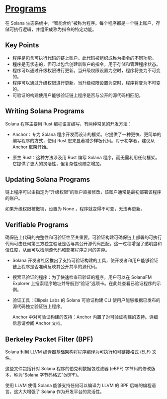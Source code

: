 # [Programs](https://solana.com/docs/core/programs)

在 Solana 生态系统中，“智能合约”被称为程序。每个程序都是一个链上账户，存储可执行逻辑，并组织成称为指令的特定功能。

## Key Points

- 程序是包含可执行代码的链上账户。此代码被组织成称为指令的不同功能。
- 程序是无状态的，但可以包含创建新账户的指令，用于存储和管理程序状态。
- 程序可以通过升级权限进行更新。当升级权限设置为空时，程序将变为不可变的。
- 程序可以通过升级权限进行更新。当升级权限设置为空时，程序将变为不可变的。
- 可验证的构建使用户能够验证链上程序是否与公开的源代码相匹配。

## Writing Solana Programs

Solana 程序主要用 Rust 编程语言编写，有两种常见的开发方法：

- Anchor：专为 Solana 程序开发而设计的框架。它提供了一种更快、更简单的编写程序的方式，使用 Rust 宏来显著减少样板代码。对于初学者，建议从 Anchor 框架开始。

- 原生 Rust：这种方法涉及用 Rust 编写 Solana 程序，而无需利用任何框架。它提供了更大的灵活性，但复杂性也随之增加。

## Updating Solana Programs

链上程序可以由指定为“升级权限”的账户直接修改，该账户通常是最初部署该程序的账户。

如果升级权限被撤销，设置为 None ，程序就变得不可变，无法再更新。

## Verifiable Programs

确保链上代码的完整性和可验证性至关重要。可验证构建可确保链上部署的可执行代码可由任何第三方独立验证是否与其公开源代码匹配。这一过程增强了透明度和信任度，从而可以检测源代码和部署程序之间的差异。

- Solana 开发者社区推出了支持可验证构建的工具，使开发者和用户能够验证链上程序是否准确反映其公开共享的源代码。

- 搜索已验证的程序：为了快速检查已验证的程序，用户可以在 SolanaFM Explorer 上搜索程序地址并导航到“验证”选项卡。在此处查看已验证程序的示例。

- 验证工具：Ellipsis Labs 的 Solana 可验证构建 CLI 使用户能够根据已发布的源代码独立验证链上程序。

  Anchor 中对可验证构建的支持：Anchor 内置了对可验证构建的支持。详细信息请参阅 Anchor 文档。

## Berkeley Packet Filter (BPF)

Solana 利用 LLVM 编译器基础架构将程序编译为可执行和可链接格式 (ELF) 文件。

这些文件包括针对 Solana 程序的伯克利数据包过滤器 (eBPF) 字节码的修改版本，称为“Solana 字节码格式”(sBPF)。

使用 LLVM 使得 Solana 能够支持任何可以编译为 LLVM 的 BPF 后端的编程语言。这大大增强了 Solana 作为开发平台的灵活性。



